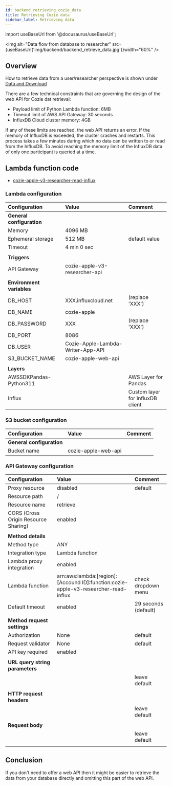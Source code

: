 ```yaml
---
id: backend_retrieving_cozie_data
title: Retrieving Cozie data
sidebar_label: Retrieving data
---
```


import useBaseUrl from '@docusaurus/useBaseUrl'; 

<img alt="Data flow from database to researcher" src={useBaseUrl('img/backend/backend_retrieve_data.jpg')}width="60%" />

## Overview
How to retrieve data from a user/researcher perspective is shown under [Data and Download](../../download_data/download)

There are a few technical constraints that are governing the design of the web API for Cozie dat retrieval:
 - Payload limit of Python Lambda function: 6MB
 - Timeout limit of AWS API Gateway: 30 seconds
 - InfluxDB Cloud cluster memory: 4GB

If any of these limits are reached, the web API returns an error. If the memory of InfluxDB is exceeded, the cluster crashes and restarts. This process takes a few minutes during which no data can be written to or read from the InfluxDB.
To avoid reaching the memory limit of the InfluxDB data of only one participant is queried at a time.

## Lambda function code
- [cozie-apple-v3-researcher-read-influx](https://github.com/cozie-app/cozie-apple-backend/tree/main/lambda_cozie-apple-v3-researcher-read-influx)

### Lambda configuration
| Configuration | Value | Comment |
|:--------------|:------|:--------|
| **General configuration** | | |
| Memory | 4096 MB |  |
| Ephemeral storage | 512 MB | default value |
| Timeout | 4 min 0 sec |  |
|  |  |  |
| **Triggers** | | |
| API Gateway | cozie-apple-v3-researcher-api |  |
|  |  |  |
| **Environment variables** | | |
| DB_HOST     | XXX.influxcloud.net | (replace 'XXX') |
| DB_NAME     | cozie-apple |  |
| DB_PASSWORD | XXX | (replace 'XXX') |
| DB_PORT     | 8086 |  |
| DB_USER     | Cozie-Apple-Lambda-Writer-App-API |  |
| S3_BUCKET_NAME | cozie-apple-web-api |  |
|  |  |  |
| **Layers** | | |
| AWSSDKPandas-Python311 |  | AWS Layer for Pandas |
| Influx |  | Custom layer for InfluxDB client |

### S3 bucket configuration
| Configuration | Value | Comment |
|:--------------|:------|:--------|
| **General configuration** | | |
| Bucket name | cozie-apple-web-api |  |

### API Gateway configuration
| Configuration | Value | Comment |
|:--------------|:------|:--------|
| Proxy resource | disabled | default |
| Resource path | / | |
| Resource name | retrieve | |
| CORS (Cross Origin Resource Sharing) | enabled |
|  |  |  |
| **Method details** |  |  |
| Method type | ANY | |
| Integration type | Lambda function | |
| Lambda proxy integration | enabled | |
| Lambda function | arn:aws:lambda:[region]:[Accound ID]:function:cozie-apple-v3-researcher-read-influx | check dropdown menu |
| Default timeout| enabled | 29 seconds (default) |
|  |  |  |
| **Method request settings** |  |  |
| Authorization | None | default |
| Request validator | None | default |
| API key required | enabled |  |
|  |  |  |
| **URL query string parameters** |  |  |
|  |  | leave default |
|  |  |  |
| **HTTP request headers** |  |  |
|  |  | leave default |
|  |  |  |
| **Request body** |  |  |
|  |  | leave default |
|  |  |  |

## Conclusion
If you don't need to offer a web API then it might be easier to retrieve the data from your database directly and omitting this part of the web API.